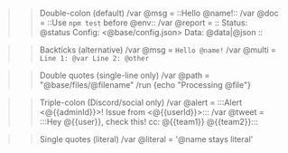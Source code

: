 >> Double-colon (default)
/var @msg = ::Hello @name!::
/var @doc = ::Use `npm test` before @env::
/var @report = ::
Status: @status
Config: <@base/config.json>
Data: @data|@json
::

>> Backticks (alternative)
/var @msg = `Hello @name!`
/var @multi = `
Line 1: @var
Line 2: @other
`

>> Double quotes (single-line only)
/var @path = "@base/files/@filename"
/run {echo "Processing @file"}

>> Triple-colon (Discord/social only)
/var @alert = :::Alert <@{{adminId}}>! Issue from <@{{userId}}>:::
/var @tweet = :::Hey @{{user}}, check this! cc: @{{team1}} @{{team2}}:::

>> Single quotes (literal)
/var @literal = '@name stays literal'